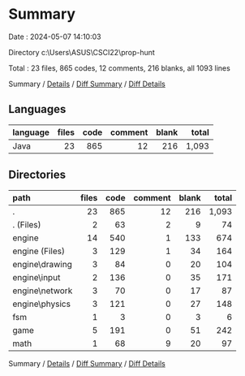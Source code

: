 # Summary

Date : 2024-05-07 14:10:03

Directory c:\\Users\\ASUS\\CSCI22\\prop-hunt

Total : 23 files,  865 codes, 12 comments, 216 blanks, all 1093 lines

Summary / [Details](details.md) / [Diff Summary](diff.md) / [Diff Details](diff-details.md)

## Languages
| language | files | code | comment | blank | total |
| :--- | ---: | ---: | ---: | ---: | ---: |
| Java | 23 | 865 | 12 | 216 | 1,093 |

## Directories
| path | files | code | comment | blank | total |
| :--- | ---: | ---: | ---: | ---: | ---: |
| . | 23 | 865 | 12 | 216 | 1,093 |
| . (Files) | 2 | 63 | 2 | 9 | 74 |
| engine | 14 | 540 | 1 | 133 | 674 |
| engine (Files) | 3 | 129 | 1 | 34 | 164 |
| engine\\drawing | 3 | 84 | 0 | 20 | 104 |
| engine\\input | 2 | 136 | 0 | 35 | 171 |
| engine\\network | 3 | 70 | 0 | 17 | 87 |
| engine\\physics | 3 | 121 | 0 | 27 | 148 |
| fsm | 1 | 3 | 0 | 3 | 6 |
| game | 5 | 191 | 0 | 51 | 242 |
| math | 1 | 68 | 9 | 20 | 97 |

Summary / [Details](details.md) / [Diff Summary](diff.md) / [Diff Details](diff-details.md)